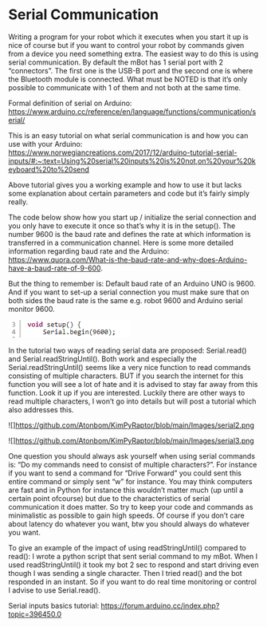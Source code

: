 # Serial Communication

Writing a program for your robot which it executes when you start it up is nice of course 
but if you want to control your robot by commands given from a device you need something extra. 
The easiest way to do this is using serial communication.
By default the mBot has 1 serial port with 2 “connectors”. The first one is the USB-B port and the second one is where the Bluetooth module is connected. 
What must be NOTED is that it’s only possible to communicate with 1 of them and not both at the same time.

Formal definition of serial on Arduino: https://www.arduino.cc/reference/en/language/functions/communication/serial/

This is an easy tutorial on what serial communication is and how you can use with your Arduino:
https://www.norwegiancreations.com/2017/12/arduino-tutorial-serial-inputs/#:~:text=Using%20serial%20inputs%20is%20not,on%20your%20keyboard%20to%20send 

Above tutorial gives you a working example and how to use it but lacks some explanation about certain parameters and code but it’s fairly simply really.

The code below show how you start up / initialize the serial connection and you only have to execute it once so that’s why it is in the setup(). 
The number 9600 is the baud rate and defines the rate at which information is transferred in a communication channel. 
Here is some more detailed information regarding baud rate and the Arduino: https://www.quora.com/What-is-the-baud-rate-and-why-does-Arduino-have-a-baud-rate-of-9-600. 

But the thing to remember is: Default baud rate of an Arduino UNO is 9600. 
And if you want to set-up a serial connection you must make sure that on both sides the baud rate is the same e.g. robot 9600 and Arduino serial monitor 9600.

![](https://github.com/Atonbom/KimPyRaptor/blob/main/Images/serial1.png)

In the tutorial two ways of reading serial data are proposed: Serial.read() and Serial.readStringUntil(). 
Both work and especially the Serial.readStringUntil() seems like a very nice function to read commands consisting of multiple characters. 
BUT if you search the internet for this function you will see a lot of hate and it is advised to stay far away from this function. 
Look it up if you are interested. Luckily there are other ways to read multiple characters, I won’t go into details but will post a tutorial which also addresses this. 

![]https://github.com/Atonbom/KimPyRaptor/blob/main/Images/serial2.png

![]https://github.com/Atonbom/KimPyRaptor/blob/main/Images/serial3.png

One question you should always ask yourself when using serial commands is: “Do my commands need to consist of multiple characters?”. 
For instance if you want to send a command for “Drive Forward” you could sent this entire command or simply sent “w” for instance. 
You may think computers are fast and in Python for instance this wouldn’t matter much (up until a certain point ofcourse) but due to the characteristics of serial communication it does matter.
So try to keep your code and commands as minimalistic as possible to gain high speeds. 
Of course if you don’t care about latency do whatever you want, btw you should always do whatever you want.

To give an example of the impact of using readStringUntil() compared to read(): I wrote a python script that sent serial command to my mBot.
When I used readStringUntil() it took my bot 2 sec to respond and start driving even though I was sending a single character. 
Then I tried read() and the bot responded in an instant. So if you want to do real time monitoring or control I advise to use Serial.read(). 

Serial inputs basics tutorial:
https://forum.arduino.cc/index.php?topic=396450.0 
